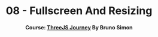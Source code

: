 <div align="center">

# 08 - Fullscreen And Resizing

#### Course: [ThreeJS Journey][course] By Bruno Simon

</div>

<!-----------------------------------{ Links }---------------------------------->

[course]: https://threejs-journey.com
